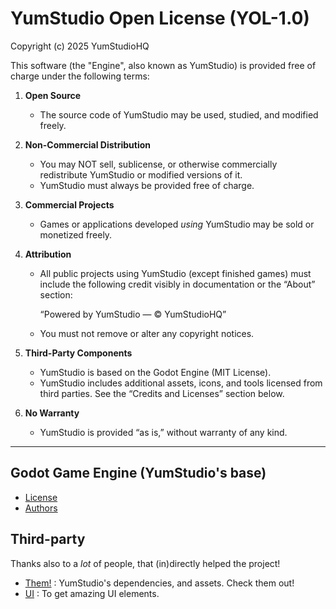 # YumStudio Open License (YOL-1.0)

Copyright (c) 2025 YumStudioHQ

This software (the "Engine", also known as YumStudio) is provided free of charge 
under the following terms:

1. **Open Source**
   - The source code of YumStudio may be used, studied, and modified freely.

2. **Non-Commercial Distribution**
   - You may NOT sell, sublicense, or otherwise commercially redistribute YumStudio 
     or modified versions of it.
   - YumStudio must always be provided free of charge.

3. **Commercial Projects**
   - Games or applications developed *using* YumStudio may be sold or monetized freely.

4. **Attribution**
   - All public projects using YumStudio (except finished games) must include 
     the following credit visibly in documentation or the “About” section:

       “Powered by YumStudio — © YumStudioHQ”

   - You must not remove or alter any copyright notices.

5. **Third-Party Components**
   - YumStudio is based on the Godot Engine (MIT License).
   - YumStudio includes additional assets, icons, and tools licensed from third parties. 
     See the “Credits and Licenses” section below.

6. **No Warranty**
   - YumStudio is provided “as is,” without warranty of any kind.

---

## Godot Game Engine (YumStudio's base) 
- [License](./licenses/Godot/LICENSE.md)
- [Authors](./licenses/Godot/AUTHORS.md)

## Third-party
Thanks also to a *lot* of people, that (in)directly helped the project!
- [Them!](./CREDITS.md) : YumStudio's dependencies, and assets. Check them out!
- [UI](https://iconoir.com) : To get amazing UI elements.